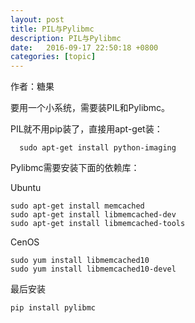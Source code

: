 ```yaml
---
layout: post
title: PIL与Pylibmc
description: PIL与Pylibmc
date:   2016-09-17 22:50:18 +0800 
categories: [topic]
---
```

作者：糖果

要用一个小系统，需要装PIL和Pylibmc。


PIL就不用pip装了，直接用apt-get装：

```
  sudo apt-get install python-imaging
```

Pylibmc需要安装下面的依赖库：


Ubuntu

```
sudo apt-get install memcached
sudo apt-get install libmemcached-dev
sudo apt-get install libmemcached-tools 
```

CenOS

```
sudo yum install libmemcached10
sudo yum install libmemcached10-devel
```

最后安装
```
pip install pylibmc
```